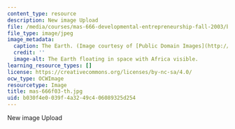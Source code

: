 ```yaml
---
content_type: resource
description: New image Upload
file: /media/courses/mas-666-developmental-entrepreneurship-fall-2003/b030f4e0039f4a3249c406089325d254_mas-666f03-th.jpg
file_type: image/jpeg
image_metadata:
  caption: The Earth. (Image courtesy of [Public Domain Images](http://www.pdimages.com/web6.htm).)
  credit: ''
  image-alt: The Earth floating in space with Africa visible.
learning_resource_types: []
license: https://creativecommons.org/licenses/by-nc-sa/4.0/
ocw_type: OCWImage
resourcetype: Image
title: mas-666f03-th.jpg
uid: b030f4e0-039f-4a32-49c4-06089325d254
---
```

New image Upload